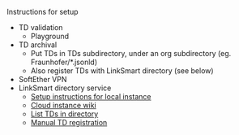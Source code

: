 Instructions for setup

* TD validation
   - Playground
* TD archival
   - Put TDs in TDs subdirectory, under an org subdirectory (eg. Fraunhofer/*.jsonld)
   - Also register TDs with LinkSmart directory (see below)
* SoftEther VPN
* LinkSmart directory service
   - [Setup instructions for local instance](https://github.com/linksmart/thing-directory)
   - [Cloud instance wiki](https://github.com/linksmart/thing-directory/wiki/Demo)
   - [List TDs in directory](https://demo.linksmart.eu/thing-directory/td)
   - [Manual TD registration](https://linksmart.eu/swagger-ui/dist/?url=https://raw.githubusercontent.com/linksmart/thing-directory/master/apidoc/openapi-spec.yml)
   
